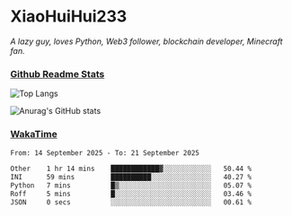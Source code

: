 # XiaoHuiHui233

*A lazy guy, loves Python, Web3 follower, blockchain developer, Minecraft fan.*

### [Github Readme Stats](https://github.com/anuraghazra/github-readme-stats)

![Top Langs](https://github-readme-stats.vercel.app/api/top-langs/?username=XiaoHuiHui233&layout=compact&theme=github_dark)

![Anurag's GitHub stats](https://github-readme-stats.vercel.app/api?username=XiaoHuiHui233&show_icons=true&theme=github_dark)

### [WakaTime](https://wakatime.com)

<!--START_SECTION:waka-->

```txt
From: 14 September 2025 - To: 21 September 2025

Other    1 hr 14 mins    ████████████▓░░░░░░░░░░░░   50.44 %
INI      59 mins         ██████████░░░░░░░░░░░░░░░   40.27 %
Python   7 mins          █▒░░░░░░░░░░░░░░░░░░░░░░░   05.07 %
Roff     5 mins          █░░░░░░░░░░░░░░░░░░░░░░░░   03.46 %
JSON     0 secs          ░░░░░░░░░░░░░░░░░░░░░░░░░   00.61 %
```

<!--END_SECTION:waka-->
